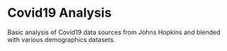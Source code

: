 # Covid19 Analysis
Basic analysis of Covid19 data sources from Johns Hopkins and blended with various demographics datasets.

